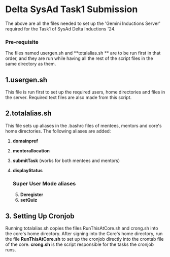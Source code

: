 # Delta SysAd Task1 Submission

The above are all the files needed to set up the 'Gemini Inductions Server' required for the Task1 of SysAd Delta Inductions '24.

### Pre-requisite
The files named usergen.sh and **totalalias.sh ** are to be run first in that order, and they are run while having all the rest of the script files in the same directory as them. 

## 1.usergen.sh
This file is run first to set up the required users, home directories and files in the server. Required text files are also made from this script.

## 2.totalalias.sh
This file sets up aliases in the .bashrc files of mentees, mentors and core's home directories. The following aliases are added:
1. **domainpref**
2. **mentorallocation**
3. **submitTask** (works for both mentees and mentors)
4. **displayStatus**

   ### Super User Mode aliases

   5. **Deregister**
   6. **setQuiz**

## 3. Setting Up Cronjob
Running totalalias.sh copies the files RunThisAtCore.sh and crong.sh into the core's home directory. After signing into the Core's home directory, run the file **RunThisAtCore.sh** to set up the cronjob directly into the crontab file of the core. **crong.sh** is the script responsible for the tasks the cronjob runs.


